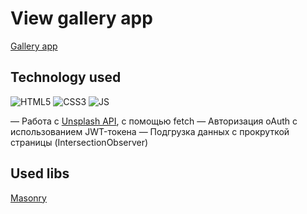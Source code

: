 # View gallery app

[Gallery app](https://gergeorg.github.io/Gallery/ "View app")




## Technology used

![HTML5](https://img.shields.io/badge/html5-%23E34F26.svg?style=for-the-badge&logo=html5&logoColor=white)
![CSS3](https://img.shields.io/badge/css3-%231572B6.svg?style=for-the-badge&logo=css3&logoColor=white) 
![JS](https://img.shields.io/badge/JS-JavaScript-blue?style=for-the-badge&logo=js&logoColor=white)


— Работа с [Unsplash API](https://unsplash.com/developers "Unsplash API"), с помощью fetch
— Авторизация oAuth с использованием JWT-токена
— Подгрузка данных с прокруткой страницы (IntersectionObserver)


## Used libs
[Masonry](https://masonry.desandro.com/ "Masonry")



